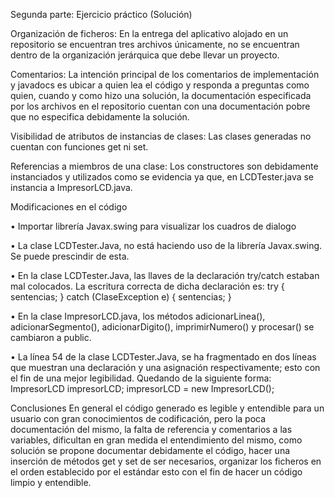 Segunda parte: Ejercicio práctico (Solución)

Organización de ficheros: En la entrega del aplicativo alojado en un repositorio se encuentran tres archivos únicamente, no se encuentran dentro de la organización jerárquica que debe llevar un proyecto.


Comentarios: La intención principal de los comentarios de implementación y javadocs es ubicar a quien lea el código y responda a preguntas como quien, cuando y como hizo una solución, la documentación especificada por los archivos en el repositorio cuentan con una documentación pobre que no especifica debidamente la solución.


Visibilidad de atributos de instancias de clases: Las clases generadas no cuentan con funciones get ni set.


Referencias a miembros de una clase: Los constructores son debidamente instanciados y utilizados como se evidencia ya que, en LCDTester.java se instancia a ImpresorLCD.java.

Modificaciones en el código

•	Importar librería Javax.swing para visualizar los cuadros de dialogo

•	La clase LCDTester.Java, no está haciendo uso de la librería Javax.swing. Se puede prescindir de esta.

•	En la clase LCDTester.Java, las llaves de la declaración try/catch estaban mal colocados. La escritura correcta de dicha declaración es:
try {
    sentencias;
} catch (ClaseException e) {
    sentencias;
}


•	En la clase ImpresorLCD.java, los métodos adicionarLinea(), adicionarSegmento(), adicionarDigito(), imprimirNumero() y procesar() se cambiaron a public.

•	La línea 54 de la clase LCDTester.Java, se ha fragmentado en dos líneas que muestran una declaración y una asignación respectivamente; esto con el fin de una mejor legibilidad. Quedando de la siguiente forma:
ImpresorLCD impresorLCD;
impresorLCD = new ImpresorLCD();

Conclusiones
En general el código generado es legible y entendible para un usuario con gran conocimientos de codificación, pero la poca documentación del mismo, la falta de referencia y comentarios a las variables, dificultan en gran medida el entendimiento del mismo, como solución se propone documentar debidamente el código, hacer una inserción de métodos get y set de ser necesarios, organizar los ficheros en el orden establecido por el estándar esto con el fin de hacer un código limpio y entendible.
